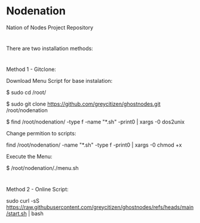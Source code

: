 # Nodenation
Nation of Nodes Project Repository
#
There are two installation methods:
#

Method 1 - Gitclone:

Download Menu Script for base instalation:

$ sudo cd /root/

$ sudo git clone https://github.com/greycitizen/ghostnodes.git /root/nodenation

$ find /root/nodenation/ -type f -name "*.sh" -print0 | xargs -0 dos2unix

Change permition to scripts:

find /root/nodenation/ -name "*.sh" -type f -print0 | xargs -0 chmod +x

Execute the Menu:

$ /root/nodenation/./menu.sh

#
#

Method 2 - Online Script:

sudo curl -sS https://raw.githubusercontent.com/greycitizen/ghostnodes/refs/heads/main/start.sh | bash
